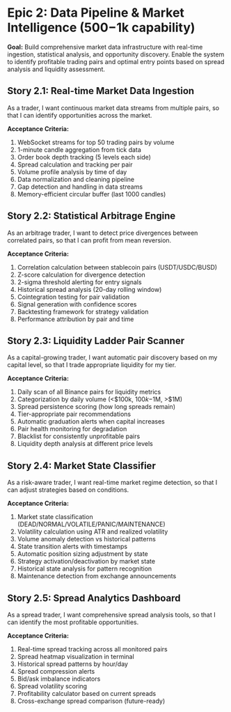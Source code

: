 # Epic 2: Data Pipeline & Market Intelligence ($500-$1k capability)

**Goal:** Build comprehensive market data infrastructure with real-time ingestion, statistical analysis, and opportunity discovery. Enable the system to identify profitable trading pairs and optimal entry points based on spread analysis and liquidity assessment.

## Story 2.1: Real-time Market Data Ingestion
As a trader,
I want continuous market data streams from multiple pairs,
so that I can identify opportunities across the market.

**Acceptance Criteria:**
1. WebSocket streams for top 50 trading pairs by volume
2. 1-minute candle aggregation from tick data
3. Order book depth tracking (5 levels each side)
4. Spread calculation and tracking per pair
5. Volume profile analysis by time of day
6. Data normalization and cleaning pipeline
7. Gap detection and handling in data streams
8. Memory-efficient circular buffer (last 1000 candles)

## Story 2.2: Statistical Arbitrage Engine
As an arbitrage trader,
I want to detect price divergences between correlated pairs,
so that I can profit from mean reversion.

**Acceptance Criteria:**
1. Correlation calculation between stablecoin pairs (USDT/USDC/BUSD)
2. Z-score calculation for divergence detection
3. 2-sigma threshold alerting for entry signals
4. Historical spread analysis (20-day rolling window)
5. Cointegration testing for pair validation
6. Signal generation with confidence scores
7. Backtesting framework for strategy validation
8. Performance attribution by pair and time

## Story 2.3: Liquidity Ladder Pair Scanner
As a capital-growing trader,
I want automatic pair discovery based on my capital level,
so that I trade appropriate liquidity for my tier.

**Acceptance Criteria:**
1. Daily scan of all Binance pairs for liquidity metrics
2. Categorization by daily volume (<$100k, $100k-$1M, >$1M)
3. Spread persistence scoring (how long spreads remain)
4. Tier-appropriate pair recommendations
5. Automatic graduation alerts when capital increases
6. Pair health monitoring for degradation
7. Blacklist for consistently unprofitable pairs
8. Liquidity depth analysis at different price levels

## Story 2.4: Market State Classifier
As a risk-aware trader,
I want real-time market regime detection,
so that I can adjust strategies based on conditions.

**Acceptance Criteria:**
1. Market state classification (DEAD/NORMAL/VOLATILE/PANIC/MAINTENANCE)
2. Volatility calculation using ATR and realized volatility
3. Volume anomaly detection vs historical patterns
4. State transition alerts with timestamps
5. Automatic position sizing adjustment by state
6. Strategy activation/deactivation by market state
7. Historical state analysis for pattern recognition
8. Maintenance detection from exchange announcements

## Story 2.5: Spread Analytics Dashboard
As a spread trader,
I want comprehensive spread analysis tools,
so that I can identify the most profitable opportunities.

**Acceptance Criteria:**
1. Real-time spread tracking across all monitored pairs
2. Spread heatmap visualization in terminal
3. Historical spread patterns by hour/day
4. Spread compression alerts
5. Bid/ask imbalance indicators
6. Spread volatility scoring
7. Profitability calculator based on current spreads
8. Cross-exchange spread comparison (future-ready)
